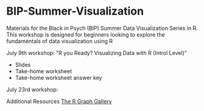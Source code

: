 # BIP-Summer-Visualization
Materials for the Black in Psych (BIP) Summer Data Visualization Series in R.  This workshop is designed for beginners looking to explore the fundamentals of data visualization using R

July 9th workshop: "R you Ready? Visualizing Data with R (Introl Level)"
- Slides
- Take-home worksheet
- Take-home worksheet answer key

July 23rd workshop:

Additional Resources
[The R Graph Gallery](https://r-graph-gallery.com/)
